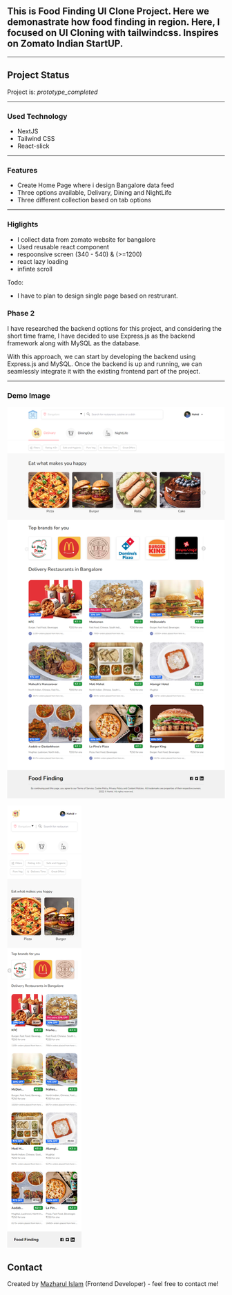 ## This is Food Finding UI Clone Project. Here we  demonastrate how food finding in region. Here, I focused on UI Cloning with tailwindcss. Inspires on Zomato Indian StartUP.

---

## Project Status

Project is: _prototype_completed_

---

### Used Technology
- NextJS
- Tailwind CSS
- React-slick


---
### Features

- Create Home Page where i design Bangalore data feed 
- Three options available, Delivary, Dining and NightLife
- Three different collection based on tab options

---

### Higlights

- I collect data from zomato website for bangalore
- Used reusable react component
- respoonsive screen (340 - 540) & (>=1200)
- react lazy loading
- infinte scroll

Todo: 
- I have to plan to design single page based on restrurant.

### Phase 2

I have researched the backend options for this project, and considering the short time frame, I have decided to use Express.js as the backend framework along with MySQL as the database. 

With this approach, we can start by developing the backend using Express.js and MySQL. Once the backend is up and running, we can seamlessly integrate it with the existing frontend part of the project.


---
### Demo Image
![image info](/public/hom-delivary.png)

![image info](/public/hom-delivary-mbl.png)


## Contact

Created by [Mazharul Islam](https://linkedin.com/in/nahid-islam-1aaa6814b) (Frontend Developer) - feel free to contact me!
